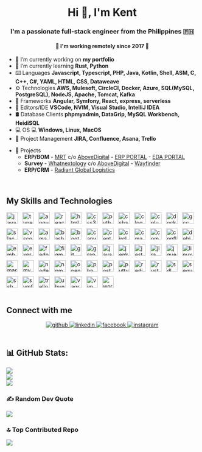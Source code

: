 <h1 align="center">Hi 👋, I'm Kent</h1>  
  

<h3 align="center">I'm a passionate full-stack engineer from the Philippines 🇵🇭</h3>
<h4 align="center">🚀 I'm working remotely since 2017 🚀</h3>
  
<ul>
  <li>🔭 I’m currently working on <b>my portfolio</b></li>
  <li>🌱 I’m currently learning <b>Rust, Python</b></li>
  <li>⌨️ Languages <b>Javascript, Typescript, PHP, Java, Kotlin, Shell, ASM, C, C++, C#, YAML, HTML, CSS, Dataweave</b></li>
  <li>⚙️ Technologies <b>AWS, Mulesoft, CircleCI, Docker, Azure, SQL(MySQL, PostgreSQL), NodeJS, Apache, Tomcat, Kafka</b></li>
  <li>🚩 Frameworks <b>Angular, Symfony, React, express, serverless</b></li>
  <li>📝 Editors/IDE <b>VSCode, NVIM, Visual Studio, IntelliJ IDEA</b></li>
  <li>🛢️ Database Clients <b>phpmyadmin, DataGrip, MySQL Workbench, HeidiSQL</b></li>
  <li>💻 OS 💻 <b>Windows, Linux, MacOS</b></li>
  <li>🔨 Project Management <b>JIRA, Confluence, Asana, Trello</b></li>
</ul>
  

- 🛒 Projects
  - **ERP/BOM** - [MRT](https://www.mrt.com.au) c/o [AboveDigital](https://abovedigital.co) - [ERP PORTAL](https://ewb-dev.mrt.com.au) - [EDA PORTAL](https://eda-dev.mrt.com.au)
  - **Survey** - [Whatnextology](https://www.whatnextology.com) c/o [AboveDigital](https://abovedigital.co) - [Wayfinder](https://wayfinder.whatnextology.com/momentum.jsp)
  - **ERP/CRM** - [Radiant Global Logistics](https://radiantdelivers.com)  
  

<br/>  


## My Skills and Technologies
<div align="left">
  <!-- Replace single-line images with a flex container so icons render side-by-side and wrap -->
  <div style="display:flex; flex-wrap:wrap; gap:12px; align-items:center;">
    <img src="https://cdn.jsdelivr.net/gh/devicons/devicon/icons/javascript/javascript-original.svg" height="30" alt="javascript logo" title="Javascript(js-lang)" />
    <img src="https://cdn.jsdelivr.net/gh/devicons/devicon/icons/typescript/typescript-original.svg" height="30" alt="typescript logo" title="Typescript(ts-lang)" />
    <img src="https://cdn.jsdelivr.net/gh/devicons/devicon/icons/angular/angular-original.svg" height="30" alt="angular logo" title="Angular Framework" />
    <img src="https://cdn.jsdelivr.net/gh/devicons/devicon/icons/react/react-original.svg" height="30" alt="react logo" title="React Library" />
    <img src="https://cdn.jsdelivr.net/gh/devicons/devicon/icons/html5/html5-original.svg" height="30" alt="html5 logo" title="HTML5" />
    <img src="https://cdn.jsdelivr.net/gh/devicons/devicon/icons/css3/css3-original.svg" height="30" alt="css3 logo" title="CSS3" />
    <img src="https://cdn.jsdelivr.net/gh/devicons/devicon/icons/python/python-original.svg" height="30" alt="python logo" title="Python(python-lang)" />
    <img src="https://cdn.jsdelivr.net/gh/devicons/devicon/icons/csharp/csharp-original.svg" height="30" alt="csharp logo" title="C#(csharp-lang)" />
    <img src="https://cdn.jsdelivr.net/gh/devicons/devicon/icons/c/c-original.svg" height="30" alt="c logo" title="C(c-lang)" />
    <img src="https://cdn.jsdelivr.net/gh/devicons/devicon/icons/cplusplus/cplusplus-original.svg" height="30" alt="cplusplus logo" title="C++(cpp-lang)" />
    <img src="https://cdn.jsdelivr.net/gh/devicons/devicon/icons/docker/docker-original.svg" height="30" alt="docker logo" title="Docker" />
    <img src="https://cdn.jsdelivr.net/gh/devicons/devicon/icons/gcc/gcc-original.svg" height="30" alt="gcc logo" title="GCC(GNU Compiler Collection)" />
    <img src="https://cdn.jsdelivr.net/gh/devicons/devicon/icons/slack/slack-original.svg" height="30" alt="slack logo" title="Slack" />
    <img src="https://cdn.jsdelivr.net/gh/devicons/devicon/icons/vscode/vscode-original.svg" height="30" alt="vscode logo" title="Visual Studio Code(vscode)" />
    <img src="https://cdn.jsdelivr.net/gh/devicons/devicon/icons/amazonwebservices/amazonwebservices-line-wordmark.svg" height="30" alt="amazonwebservices logo" title="AWS(Amazon Web Services)" />
    <img src="https://cdn.jsdelivr.net/gh/devicons/devicon/icons/bash/bash-original.svg" height="30" alt="bash logo" title="Terminal(bash,sh,zsh,cmd,powershell)" />
    <img src="https://cdn.jsdelivr.net/gh/devicons/devicon/icons/bootstrap/bootstrap-original.svg" height="30" alt="bootstrap logo" title="Bootstrap" />
    <img src="https://cdn.jsdelivr.net/gh/devicons/devicon/icons/canva/canva-original.svg" height="30" alt="canva logo" title="Canva" />
    <img src="https://cdn.jsdelivr.net/gh/devicons/devicon/icons/centos/centos-original.svg" height="30" alt="centos logo" title="CentOS" />
    <img src="https://cdn.jsdelivr.net/gh/devicons/devicon/icons/circleci/circleci-plain.svg" height="30" alt="circleci logo" title="CircleCI" />
    <img src="https://cdn.jsdelivr.net/gh/devicons/devicon/icons/cmake/cmake-original.svg" height="30" alt="cmake logo" title="CMake" />
    <img src="https://cdn.jsdelivr.net/gh/devicons/devicon/icons/composer/composer-original.svg" height="30" alt="composer logo" title="PHP Composer" />
    <img src="https://cdn.jsdelivr.net/gh/devicons/devicon/icons/confluence/confluence-original.svg" height="30" alt="confluence logo" title="Atlassian Confluence" />
    <img src="https://cdn.jsdelivr.net/gh/devicons/devicon/icons/debian/debian-original.svg" height="30" alt="debian logo" title="Debian Linux" />
    <img src="https://cdn.jsdelivr.net/gh/devicons/devicon/icons/embeddedc/embeddedc-original.svg" height="30" alt="embeddedc logo" title="Embedded C" />
    <img src="https://cdn.jsdelivr.net/gh/devicons/devicon/icons/express/express-original.svg" height="30" alt="express logo" title="ExpressJS" />
    <img src="https://cdn.jsdelivr.net/gh/devicons/devicon/icons/fedora/fedora-original.svg" height="30" alt="fedora logo" title="Fedora Linux" />
    <img src="https://cdn.jsdelivr.net/gh/devicons/devicon/icons/figma/figma-original.svg" height="30" alt="figma logo" title="Figma" />
    <img src="https://cdn.jsdelivr.net/gh/devicons/devicon/icons/git/git-original.svg" height="30" alt="git logo" title="Git SCM" />
    <img src="https://cdn.jsdelivr.net/gh/devicons/devicon/icons/graphql/graphql-plain.svg" height="30" alt="graphql logo" title="GraphQL" />
    <img src="https://cdn.jsdelivr.net/gh/devicons/devicon/icons/java/java-original.svg" height="30" alt="java logo" title="Java" />
    <img src="https://cdn.jsdelivr.net/gh/devicons/devicon/icons/jenkins/jenkins-line.svg" height="30" alt="jenkins logo" title="Jenkins" />
    <img src="https://cdn.jsdelivr.net/gh/devicons/devicon/icons/jest/jest-plain.svg" height="30" alt="jest logo" title="Jest" />
    <img src="https://cdn.jsdelivr.net/gh/devicons/devicon/icons/jira/jira-original.svg" height="30" alt="jira logo" title="Atlassian JIRA" />
    <img src="https://cdn.jsdelivr.net/gh/devicons/devicon/icons/jquery/jquery-original.svg" height="30" alt="jquery logo" title="JQuery" />
    <img src="https://cdn.jsdelivr.net/gh/devicons/devicon/icons/linux/linux-original.svg" height="30" alt="linux logo" title="Linux OS and Kernel" />
    <img src="https://cdn.jsdelivr.net/gh/devicons/devicon/icons/markdown/markdown-original.svg" height="30" alt="markdown logo" title="Markdown Language" />
    <img src="https://cdn.jsdelivr.net/gh/devicons/devicon/icons/mysql/mysql-original.svg" height="30" alt="mysql logo" title="MySQL Database" />
    <img src="https://cdn.jsdelivr.net/gh/devicons/devicon/icons/nodejs/nodejs-original.svg" height="30" alt="nodejs logo" title="NodeJS" />
    <img src="https://cdn.jsdelivr.net/gh/devicons/devicon/icons/npm/npm-original-wordmark.svg" height="30" alt="npm logo" title="NPM(Node Package Manageer)" />
    <img src="https://cdn.jsdelivr.net/gh/devicons/devicon/icons/opengl/opengl-original.svg" height="30" alt="opengl logo" title="OpenGL" />
    <img src="https://cdn.jsdelivr.net/gh/devicons/devicon/icons/php/php-original.svg" height="30" alt="php logo" title="PHP(php-lang)" />
    <img src="https://cdn.jsdelivr.net/gh/devicons/devicon/icons/postgresql/postgresql-original.svg" height="30" alt="postgresql logo" title="PostgreSQL Database" />
    <img src="https://cdn.jsdelivr.net/gh/devicons/devicon/icons/putty/putty-original.svg" height="30" alt="putty logo" title="PuTTY SSH Client" />
    <img src="https://cdn.jsdelivr.net/gh/devicons/devicon/icons/redis/redis-original.svg" height="30" alt="redis logo" title="Redis Cache" />
    <img src="https://cdn.jsdelivr.net/gh/devicons/devicon/icons/rust/rust-original.svg" height="30" alt="rust logo" title="Rust(rust-lang)" />
    <img src="https://cdn.jsdelivr.net/gh/devicons/devicon/icons/sdl/sdl-original.svg" height="30" alt="sdl logo" title="SDL(Simple DirectMedia Layer)" />
    <img src="https://cdn.jsdelivr.net/gh/devicons/devicon/icons/sequelize/sequelize-original.svg" height="30" alt="sequelize logo" title="Sequelize" />
    <img src="https://cdn.jsdelivr.net/gh/devicons/devicon/icons/ssh/ssh-original.svg" height="30" alt="ssh logo" title="SSH" />
    <img src="https://cdn.jsdelivr.net/gh/devicons/devicon/icons/symfony/symfony-original.svg" height="30" alt="symfony logo" title="Symfony PHP Framework" />
    <img src="https://cdn.jsdelivr.net/gh/devicons/devicon/icons/trello/trello-plain.svg" height="30" alt="trello logo" title="Trello" />
    <img src="https://cdn.jsdelivr.net/gh/devicons/devicon/icons/ubuntu/ubuntu-plain.svg" height="30" alt="ubuntu logo" title="Ubuntu OS" />
    <img src="https://cdn.jsdelivr.net/gh/devicons/devicon/icons/vagrant/vagrant-original.svg" height="30" alt="vagrant logo" title="Vagrant" />
    <img src="https://cdn.jsdelivr.net/gh/devicons/devicon/icons/vim/vim-original.svg" height="30" alt="vim logo" title="VIM(vi,vim,neovim)" />
    <img src="https://cdn.jsdelivr.net/gh/devicons/devicon/icons/wordpress/wordpress-original.svg" height="30" alt="wordpress logo" title="Wordpress" />
  </div>
</div>
<br/>  


## Connect with me  
<div align="center">
<a href="https://github.com/adriankentsato" target="_blank">
<img src=https://img.shields.io/badge/github-%2324292e.svg?&style=for-the-badge&logo=github&logoColor=white alt=github style="margin-bottom: 5px;" />
</a>
<a href="https://linkedin.com/in/kentscientist" target="_blank">
<img src=https://img.shields.io/badge/linkedin-%231E77B5.svg?&style=for-the-badge&logo=linkedin&logoColor=white alt=linkedin style="margin-bottom: 5px;" />
</a>
<a href="https://www.facebook.com/kentscientist" target="_blank">
<img src=https://img.shields.io/badge/facebook-%232E87FB.svg?&style=for-the-badge&logo=facebook&logoColor=white alt=facebook style="margin-bottom: 5px;" />
</a>
<a href="https://instagram.com/kas_xxempl" target="_blank">
<img src=https://img.shields.io/badge/instagram-%23000000.svg?&style=for-the-badge&logo=instagram&logoColor=white alt=instagram style="margin-bottom: 5px;" />
</a>  
</div>  
  

<br/>  


## 📊 GitHub Stats:
![](https://github-readme-stats.vercel.app/api?username=adriankentsato&theme=dracula&hide_border=false&include_all_commits=false&count_private=false)<br/>
![](https://nirzak-streak-stats.vercel.app/?user=adriankentsato&theme=dracula&hide_border=false)<br/>
![](https://github-readme-stats.vercel.app/api/top-langs/?username=adriankentsato&theme=dracula&hide_border=false&include_all_commits=false&count_private=false&layout=compact)

### ✍️ Random Dev Quote
![](https://quotes-github-readme.vercel.app/api?type=horizontal&theme=gruvbox)

### 🔝 Top Contributed Repo
![](https://github-contributor-stats.vercel.app/api?username=adriankentsato&limit=5&theme=dracula&combine_all_yearly_contributions=true)
